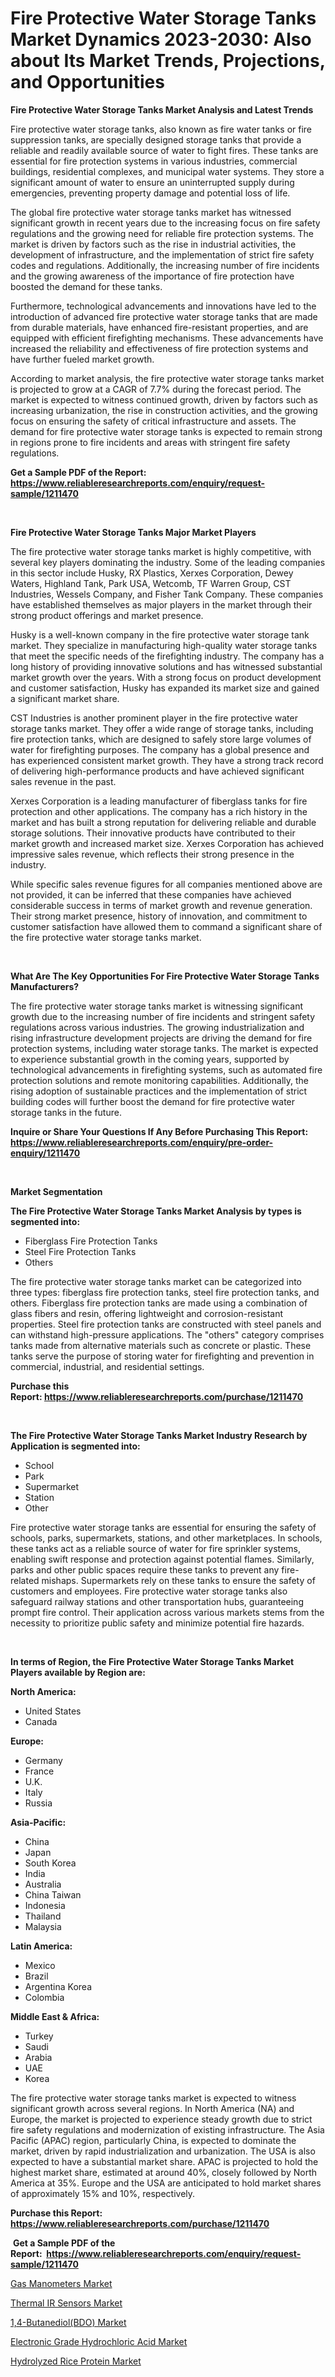 <p><h1>Fire Protective Water Storage Tanks Market Dynamics 2023-2030: Also about Its Market Trends, Projections, and Opportunities</h1></p><p><strong>Fire Protective Water Storage Tanks Market Analysis and Latest Trends</strong></p>
<p><p>Fire protective water storage tanks, also known as fire water tanks or fire suppression tanks, are specially designed storage tanks that provide a reliable and readily available source of water to fight fires. These tanks are essential for fire protection systems in various industries, commercial buildings, residential complexes, and municipal water systems. They store a significant amount of water to ensure an uninterrupted supply during emergencies, preventing property damage and potential loss of life.</p><p>The global fire protective water storage tanks market has witnessed significant growth in recent years due to the increasing focus on fire safety regulations and the growing need for reliable fire protection systems. The market is driven by factors such as the rise in industrial activities, the development of infrastructure, and the implementation of strict fire safety codes and regulations. Additionally, the increasing number of fire incidents and the growing awareness of the importance of fire protection have boosted the demand for these tanks.</p><p>Furthermore, technological advancements and innovations have led to the introduction of advanced fire protective water storage tanks that are made from durable materials, have enhanced fire-resistant properties, and are equipped with efficient firefighting mechanisms. These advancements have increased the reliability and effectiveness of fire protection systems and have further fueled market growth.</p><p>According to market analysis, the fire protective water storage tanks market is projected to grow at a CAGR of 7.7% during the forecast period. The market is expected to witness continued growth, driven by factors such as increasing urbanization, the rise in construction activities, and the growing focus on ensuring the safety of critical infrastructure and assets. The demand for fire protective water storage tanks is expected to remain strong in regions prone to fire incidents and areas with stringent fire safety regulations.</p></p>
<p><strong>Get a Sample PDF of the Report:&nbsp; <a href="https://www.reliableresearchreports.com/enquiry/request-sample/1211470">https://www.reliableresearchreports.com/enquiry/request-sample/1211470</a></strong></p>
<p>&nbsp;</p>
<p><strong>Fire Protective Water Storage Tanks Major Market Players</strong></p>
<p><p>The fire protective water storage tanks market is highly competitive, with several key players dominating the industry. Some of the leading companies in this sector include Husky, RX Plastics, Xerxes Corporation, Dewey Waters, Highland Tank, Park USA, Wetcomb, TF Warren Group, CST Industries, Wessels Company, and Fisher Tank Company. These companies have established themselves as major players in the market through their strong product offerings and market presence.</p><p>Husky is a well-known company in the fire protective water storage tank market. They specialize in manufacturing high-quality water storage tanks that meet the specific needs of the firefighting industry. The company has a long history of providing innovative solutions and has witnessed substantial market growth over the years. With a strong focus on product development and customer satisfaction, Husky has expanded its market size and gained a significant market share.</p><p>CST Industries is another prominent player in the fire protective water storage tanks market. They offer a wide range of storage tanks, including fire protection tanks, which are designed to safely store large volumes of water for firefighting purposes. The company has a global presence and has experienced consistent market growth. They have a strong track record of delivering high-performance products and have achieved significant sales revenue in the past.</p><p>Xerxes Corporation is a leading manufacturer of fiberglass tanks for fire protection and other applications. The company has a rich history in the market and has built a strong reputation for delivering reliable and durable storage solutions. Their innovative products have contributed to their market growth and increased market size. Xerxes Corporation has achieved impressive sales revenue, which reflects their strong presence in the industry.</p><p>While specific sales revenue figures for all companies mentioned above are not provided, it can be inferred that these companies have achieved considerable success in terms of market growth and revenue generation. Their strong market presence, history of innovation, and commitment to customer satisfaction have allowed them to command a significant share of the fire protective water storage tanks market.</p></p>
<p>&nbsp;</p>
<p><strong>What Are The Key Opportunities For Fire Protective Water Storage Tanks Manufacturers?</strong></p>
<p><p>The fire protective water storage tanks market is witnessing significant growth due to the increasing number of fire incidents and stringent safety regulations across various industries. The growing industrialization and rising infrastructure development projects are driving the demand for fire protection systems, including water storage tanks. The market is expected to experience substantial growth in the coming years, supported by technological advancements in firefighting systems, such as automated fire protection solutions and remote monitoring capabilities. Additionally, the rising adoption of sustainable practices and the implementation of strict building codes will further boost the demand for fire protective water storage tanks in the future.</p></p>
<p><strong>Inquire or Share Your Questions If Any Before Purchasing This Report: <a href="https://www.reliableresearchreports.com/enquiry/pre-order-enquiry/1211470">https://www.reliableresearchreports.com/enquiry/pre-order-enquiry/1211470</a></strong></p>
<p>&nbsp;</p>
<p><strong>Market Segmentation</strong></p>
<p><strong>The Fire Protective Water Storage Tanks Market Analysis by types is segmented into:</strong></p>
<p><ul><li>Fiberglass Fire Protection Tanks</li><li>Steel Fire Protection Tanks</li><li>Others</li></ul></p>
<p><p>The fire protective water storage tanks market can be categorized into three types: fiberglass fire protection tanks, steel fire protection tanks, and others. Fiberglass fire protection tanks are made using a combination of glass fibers and resin, offering lightweight and corrosion-resistant properties. Steel fire protection tanks are constructed with steel panels and can withstand high-pressure applications. The "others" category comprises tanks made from alternative materials such as concrete or plastic. These tanks serve the purpose of storing water for firefighting and prevention in commercial, industrial, and residential settings.</p></p>
<p><strong>Purchase this Report:&nbsp;<a href="https://www.reliableresearchreports.com/purchase/1211470">https://www.reliableresearchreports.com/purchase/1211470</a></strong></p>
<p>&nbsp;</p>
<p><strong>The Fire Protective Water Storage Tanks Market Industry Research by Application is segmented into:</strong></p>
<p><ul><li>School</li><li>Park</li><li>Supermarket</li><li>Station</li><li>Other</li></ul></p>
<p><p>Fire protective water storage tanks are essential for ensuring the safety of schools, parks, supermarkets, stations, and other marketplaces. In schools, these tanks act as a reliable source of water for fire sprinkler systems, enabling swift response and protection against potential flames. Similarly, parks and other public spaces require these tanks to prevent any fire-related mishaps. Supermarkets rely on these tanks to ensure the safety of customers and employees. Fire protective water storage tanks also safeguard railway stations and other transportation hubs, guaranteeing prompt fire control. Their application across various markets stems from the necessity to prioritize public safety and minimize potential fire hazards.</p></p>
<p>&nbsp;</p>
<p><strong>In terms of Region, the Fire Protective Water Storage Tanks Market Players available by Region are:</strong></p>
<p>
    <p> <strong> North America: </strong>
        <ul>
            <li>United States</li>
            <li>Canada</li>
        </ul>
        </p> 
    <p> <strong> Europe: </strong>
        <ul>
            <li>Germany</li>
            <li>France</li>
            <li>U.K.</li>
            <li>Italy</li>
            <li>Russia</li>
        </ul>
        </p> 
    <p> <strong> Asia-Pacific: </strong>
        <ul>
            <li>China</li>
            <li>Japan</li>
            <li>South Korea</li>
            <li>India</li>
            <li>Australia</li>
            <li>China Taiwan</li>
            <li>Indonesia</li>
            <li>Thailand</li>
            <li>Malaysia</li>
        </ul>
        </p> 
    <p> <strong> Latin America: </strong>
        <ul>
            <li>Mexico</li>
            <li>Brazil</li>
            <li>Argentina Korea</li>
            <li>Colombia</li>
        </ul>
        </p> 
    <p> <strong> Middle East & Africa: </strong>
        <ul>
            <li>Turkey</li>
            <li>Saudi</li>
            <li>Arabia</li>
            <li>UAE</li>
            <li>Korea</li>
        </ul>
    </p>
    </p>
<p><p>The fire protective water storage tanks market is expected to witness significant growth across several regions. In North America (NA) and Europe, the market is projected to experience steady growth due to strict fire safety regulations and modernization of existing infrastructure. The Asia Pacific (APAC) region, particularly China, is expected to dominate the market, driven by rapid industrialization and urbanization. The USA is also expected to have a substantial market share. APAC is projected to hold the highest market share, estimated at around 40%, closely followed by North America at 35%. Europe and the USA are anticipated to hold market shares of approximately 15% and 10%, respectively.</p></p>
<p><strong>Purchase this Report: <a href="https://www.reliableresearchreports.com/purchase/1211470">https://www.reliableresearchreports.com/purchase/1211470</a></strong></p>
<p>&nbsp;<strong>Get a Sample PDF of the Report:&nbsp;&nbsp;<a href="https://www.reliableresearchreports.com/enquiry/request-sample/1211470">https://www.reliableresearchreports.com/enquiry/request-sample/1211470</a></strong></p>
<p><strong></strong></p>
<p><p><a href="https://medium.com/@fredyconn/gas-manometers-market-size-growth-forecast-2023-2030-4a4257b2e79d">Gas Manometers Market</a></p><p><a href="https://medium.com/@annarussell1981/thermal-ir-sensors-market-size-growth-forecast-2023-2030-78eef1e18dd4">Thermal IR Sensors Market</a></p><p><a href="https://www.linkedin.com/pulse/14-butanediolbdo-market-size-share-amp-trends-analysis-report/">1,4-Butanediol(BDO) Market</a></p><p><a href="https://www.linkedin.com/pulse/electronic-grade-hydrochloric-acid-market-research-report/">Electronic Grade Hydrochloric Acid Market</a></p><p><a href="https://www.linkedin.com/pulse/hydrolyzed-rice-protein-market-research-report-provides/">Hydrolyzed Rice Protein Market</a></p></p>
